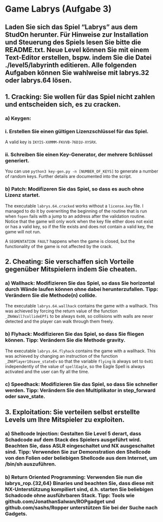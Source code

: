 #   Game Labrys (Aufgabe 3)

##  Laden Sie sich das Spiel “Labrys” aus dem StudOn herunter. Für Hinweise zur Installation und Steuerung des Spiels lesen Sie bitte die README.txt. Neue Level können Sie mit einem Text-Editor erstellen, bspw. indem Sie die Datei ./level5/labyrinth editieren. Alle folgenden Aufgaben können Sie wahlweise mit labrys.32 oder labrys.64 lösen.

##  1. Cracking: Sie wollen für das Spiel nicht zahlen und entscheiden sich, es zu cracken.

### a) Keygen:

### i. Erstellen Sie einen gültigen Lizenzschlüssel für das Spiel.

A valid key is `IKYIS-XXMMM-FKVVB-76D1U-XYSRX`.

### ii. Schreiben Sie einen Key-Generator, der mehrere Schlüssel generiert.

You can use `python3 key-gen.py -n [NUMBER_OF_KEYS]` to generate a number of random keys. Further details are documented into the script.

### b) Patch: Modifizeren Sie das Spiel, so dass es auch ohne Lizenz startet.

The executable `labrys.64.cracked` works without a `license.key` file. I managed to do it by overwriting the beginning of the routine that is run when `fopen` fails with a jump to an address after the validation routine. Notice that the game will only work when the key file either does not exist or has a valid key, so if the file exists and does not contain a valid key, the game will not run.

A `SEGMENTATION FAULT` happens when the game is closed, but the functionality of the game is not affected by the crack.

##  2. Cheating: Sie verschaffen sich Vorteile gegenüber Mitspielern indem Sie cheaten.

### a) Wallhack: Modifizieren Sie das Spiel, so dass Sie horizontal durch Wände laufen können ohne dabei herunterzufallen. Tipp: Verändern Sie die Methode(n) collide.

The executable `labrys.64.wallhack` contains the game with a wallhack. This was achieved by forcing the return value of the function `_ZN4Wall7collideEPfi` to be always `0x00`, so collisions with walls are never detected and the player can walk through them freely.

### b) Flyhack: Modifizieren Sie das Spiel, so dass Sie fliegen können. Tipp: Verändern Sie die Methode gravity.

The executable `labrys.64.flyhack` contains the game with a wallhack. This was achieved by changing an instruction of the function `_ZN6Player10save_stateEv` so that the variable `flying` is always set to `0x01` independently of the value of `spellEagle`, so the Eagle Spell is always activated and the user can fly all the time.

### c) Speedhack: Modifizieren Sie das Spiel, so dass Sie schneller werden. Tipp: Verändern Sie den Multiplikator in step_forward oder save_state.

##  3. Exploitation: Sie verteilen selbst erstellte Levels um Ihre Mitspieler zu exploiten.

### a) Shellcode Injection: Gestalten Sie Level 5 derart, dass Schadcode auf dem Stack des Spielers ausgeführt wird. Beachten Sie, dass ASLR eingeschaltet und NX ausgeschaltet sind. Tipp: Verwenden Sie zur Demonstration den Shellcode von den Folien oder beliebigen Shellcode aus dem Internet, um /bin/sh auszuführen.

### b) Return Oriented Programming: Verwenden Sie nun die labrys_rop.{32,64} Binaries und beachten Sie, dass diese mit NX-Unterstützung kompiliert sind, d.h. starten Sie beliebigen Schadcode ohne ausführbaren Stack. Tipp: Tools wie github.com/JonathanSalwan/ROPgadget und github.com/sashs/Ropper unterstützen Sie bei der Suche nach Gadgets.